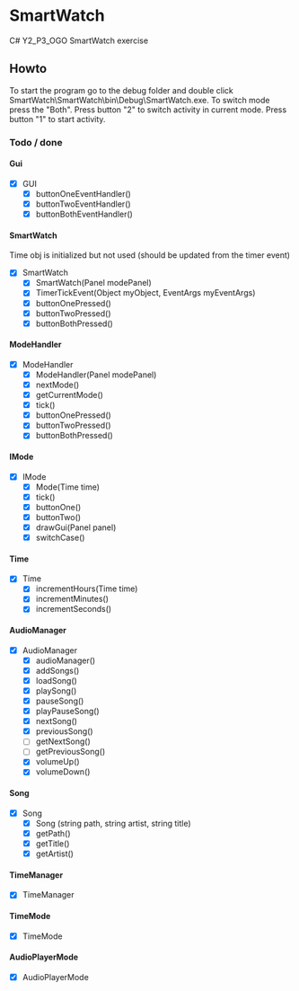# SmartWatch
C# Y2_P3_OGO SmartWatch exercise 

## Howto
To start the program go to the debug folder and double click SmartWatch\SmartWatch\bin\Debug\SmartWatch.exe.
To switch mode press the "Both".
Press button "2" to switch activity in current mode.
Press button "1" to start activity.

### Todo / done

#### Gui
- [x] GUI
	- [x] buttonOneEventHandler()
	- [x] buttonTwoEventHandler()
	- [x] buttonBothEventHandler()

#### SmartWatch
Time obj is initialized but not used (should be updated from the timer event)
 - [x] SmartWatch
	- [x] SmartWatch(Panel modePanel)
	- [x] TimerTickEvent(Object myObject, EventArgs myEventArgs)
	- [x] buttonOnePressed()
	- [x] buttonTwoPressed()
	- [x] buttonBothPressed()

#### ModeHandler
 - [x] ModeHandler
	- [x] ModeHandler(Panel modePanel)
	- [x] nextMode()
	- [x] getCurrentMode()
	- [x] tick()
	- [x] buttonOnePressed()
	- [x] buttonTwoPressed()
	- [x] buttonBothPressed()

#### IMode
 - [x] IMode
	- [x] Mode(Time time)
	- [x] tick()
	- [x] buttonOne()
	- [x] buttonTwo()
	- [x] drawGui(Panel panel)
	- [x] switchCase()

#### Time
 - [x] Time
	- [x] incrementHours(Time time)
	- [x] incrementMinutes()
	- [x] incrementSeconds()

#### AudioManager
 - [x] AudioManager
	- [x] audioManager()
	- [x] addSongs()
	- [x] loadSong()
	- [x] playSong()
	- [x] pauseSong()
	- [x] playPauseSong()
	- [x] nextSong()
	- [x] previousSong()
	- [ ] getNextSong()
	- [ ] getPreviousSong()
	- [x] volumeUp()
	- [x] volumeDown()

#### Song
 - [x] Song
	- [x] Song (string path, string artist, string title)
	- [x] getPath()
	- [x] getTitle()
	- [x] getArtist()

#### TimeManager
 - [x] TimeManager

#### TimeMode
 - [x] TimeMode

#### AudioPlayerMode
 - [x] AudioPlayerMode
